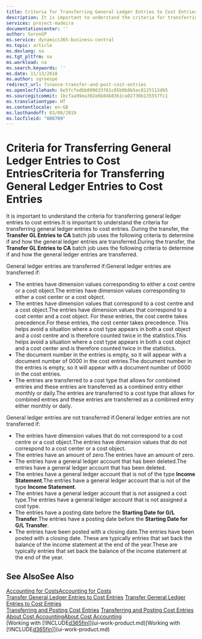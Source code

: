 ```yaml
---
title: Criteria for Transferring General Ledger Entries to Cost Entries | Microsoft Docs
description: It is important to understand the criteria for transferring general ledger entries to cost entries. During the transfer, the **Transfer GL Entries to CA** batch job uses the following criteria to determine if and how the general ledger entries are transferred.
services: project-madeira
documentationcenter: ''
author: SorenGP
ms.service: dynamics365-business-central
ms.topic: article
ms.devlang: na
ms.tgt_pltfrm: na
ms.workload: na
ms.search.keywords: ''
ms.date: 11/13/2018
ms.author: sgroespe
redirect_url: finance-transfer-and-post-cost-entries
ms.openlocfilehash: 6e5fcfedbb899633f61c05b0b8b5ec8125112d65
ms.sourcegitcommit: 1bcfaa99ea302e6b84b8361ca02730b135557fc1
ms.translationtype: HT
ms.contentlocale: en-GB
ms.lasthandoff: 03/08/2019
ms.locfileid: "808709"
---
```

# <a name="criteria-for-transferring-general-ledger-entries-to-cost-entries"></a><span data-ttu-id="80f4d-104">Criteria for Transferring General Ledger Entries to Cost Entries</span><span class="sxs-lookup"><span data-stu-id="80f4d-104">Criteria for Transferring General Ledger Entries to Cost Entries</span></span>
<span data-ttu-id="80f4d-105">It is important to understand the criteria for transferring general ledger entries to cost entries.</span><span class="sxs-lookup"><span data-stu-id="80f4d-105">It is important to understand the criteria for transferring general ledger entries to cost entries.</span></span> <span data-ttu-id="80f4d-106">During the transfer, the **Transfer GL Entries to CA** batch job uses the following criteria to determine if and how the general ledger entries are transferred.</span><span class="sxs-lookup"><span data-stu-id="80f4d-106">During the transfer, the **Transfer GL Entries to CA** batch job uses the following criteria to determine if and how the general ledger entries are transferred.</span></span>  

<span data-ttu-id="80f4d-107">General ledger entries are transferred if:</span><span class="sxs-lookup"><span data-stu-id="80f4d-107">General ledger entries are transferred if:</span></span>  

-   <span data-ttu-id="80f4d-108">The entries have dimension values corresponding to either a cost centre or a cost object.</span><span class="sxs-lookup"><span data-stu-id="80f4d-108">The entries have dimension values corresponding to either a cost center or a cost object.</span></span>  
-   <span data-ttu-id="80f4d-109">The entries have dimension values that correspond to a cost centre and a cost object.</span><span class="sxs-lookup"><span data-stu-id="80f4d-109">The entries have dimension values that correspond to a cost center and a cost object.</span></span> <span data-ttu-id="80f4d-110">For these entries, the cost centre takes precedence.</span><span class="sxs-lookup"><span data-stu-id="80f4d-110">For these entries, the cost center takes precedence.</span></span> <span data-ttu-id="80f4d-111">This helps avoid a situation where a cost type appears in both a cost object and a cost centre and is therefore counted twice in the statistics.</span><span class="sxs-lookup"><span data-stu-id="80f4d-111">This helps avoid a situation where a cost type appears in both a cost object and a cost center and is therefore counted twice in the statistics.</span></span>  
-   <span data-ttu-id="80f4d-112">The document number in the entries is empty, so it will appear with a document number of 0000 in the cost entries.</span><span class="sxs-lookup"><span data-stu-id="80f4d-112">The document number in the entries is empty, so it will appear with a document number of 0000 in the cost entries.</span></span>  
-   <span data-ttu-id="80f4d-113">The entries are transferred to a cost type that allows for combined entries and these entries are transferred as a combined entry either monthly or daily.</span><span class="sxs-lookup"><span data-stu-id="80f4d-113">The entries are transferred to a cost type that allows for combined entries and these entries are transferred as a combined entry either monthly or daily.</span></span>  

<span data-ttu-id="80f4d-114">General ledger entries are not transferred if:</span><span class="sxs-lookup"><span data-stu-id="80f4d-114">General ledger entries are not transferred if:</span></span>  

-   <span data-ttu-id="80f4d-115">The entries have dimension values that do not correspond to a cost centre or a cost object.</span><span class="sxs-lookup"><span data-stu-id="80f4d-115">The entries have dimension values that do not correspond to a cost center or a cost object.</span></span>  
-   <span data-ttu-id="80f4d-116">The entries have an amount of zero.</span><span class="sxs-lookup"><span data-stu-id="80f4d-116">The entries have an amount of zero.</span></span>  
-   <span data-ttu-id="80f4d-117">The entries have a general ledger account that has been deleted.</span><span class="sxs-lookup"><span data-stu-id="80f4d-117">The entries have a general ledger account that has been deleted.</span></span>  
-   <span data-ttu-id="80f4d-118">The entries have a general ledger account that is not of the type **Income Statement**.</span><span class="sxs-lookup"><span data-stu-id="80f4d-118">The entries have a general ledger account that is not of the type **Income Statement**.</span></span>  
-   <span data-ttu-id="80f4d-119">The entries have a general ledger account that is not assigned a cost type.</span><span class="sxs-lookup"><span data-stu-id="80f4d-119">The entries have a general ledger account that is not assigned a cost type.</span></span>  
-   <span data-ttu-id="80f4d-120">The entries have a posting date before the **Starting Date for G/L Transfer**.</span><span class="sxs-lookup"><span data-stu-id="80f4d-120">The entries have a posting date before the **Starting Date for G/L Transfer**.</span></span>  
-   <span data-ttu-id="80f4d-121">The entries have been posted with a closing date.</span><span class="sxs-lookup"><span data-stu-id="80f4d-121">The entries have been posted with a closing date.</span></span> <span data-ttu-id="80f4d-122">These are typically entries that set back the balance of the income statement at the end of the year.</span><span class="sxs-lookup"><span data-stu-id="80f4d-122">These are typically entries that set back the balance of the income statement at the end of the year.</span></span>  

## <a name="see-also"></a><span data-ttu-id="80f4d-123">See Also</span><span class="sxs-lookup"><span data-stu-id="80f4d-123">See Also</span></span>  
[<span data-ttu-id="80f4d-124">Accounting for Costs</span><span class="sxs-lookup"><span data-stu-id="80f4d-124">Accounting for Costs</span></span>](finance-manage-cost-accounting.md)  
 <span data-ttu-id="80f4d-125">[Transfer General Ledger Entries to Cost Entries](finance-how-to-transfer-general-ledger-entries-to-cost-entries.md) </span><span class="sxs-lookup"><span data-stu-id="80f4d-125">[Transfer General Ledger Entries to Cost Entries](finance-how-to-transfer-general-ledger-entries-to-cost-entries.md) </span></span>  
 <span data-ttu-id="80f4d-126">[Transferring and Posting Cost Entries](finance-transfer-and-post-cost-entries.md) </span><span class="sxs-lookup"><span data-stu-id="80f4d-126">[Transferring and Posting Cost Entries](finance-transfer-and-post-cost-entries.md) </span></span>  
 [<span data-ttu-id="80f4d-127">About Cost Accounting</span><span class="sxs-lookup"><span data-stu-id="80f4d-127">About Cost Accounting</span></span>](finance-about-cost-accounting.md)  
 <span data-ttu-id="80f4d-128">[Working with [!INCLUDE[d365fin](includes/d365fin_md.md)]](ui-work-product.md)</span><span class="sxs-lookup"><span data-stu-id="80f4d-128">[Working with [!INCLUDE[d365fin](includes/d365fin_md.md)]](ui-work-product.md)</span></span>
